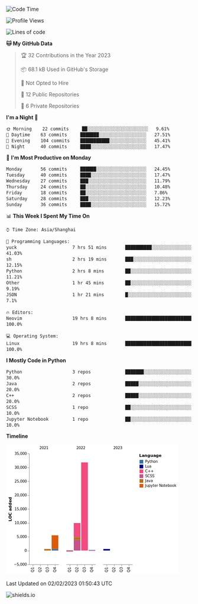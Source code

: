 <!--START_SECTION:waka-->
![Code Time](http://img.shields.io/badge/Code%20Time-128%20hrs%207%20mins-blue)

![Profile Views](http://img.shields.io/badge/Profile%20Views-0-blue)

![Lines of code](https://img.shields.io/badge/From%20Hello%20World%20I%27ve%20Written-48%20Thousand%20lines%20of%20code-blue)

**🐱 My GitHub Data** 

> 🏆 32 Contributions in the Year 2023
 > 
> 📦 68.1 kB Used in GitHub's Storage 
 > 
> 🚫 Not Opted to Hire
 > 
> 📜 12 Public Repositories 
 > 
> 🔑 6 Private Repositories  
 > 
**I'm a Night 🦉** 

```text
🌞 Morning    22 commits     ██░░░░░░░░░░░░░░░░░░░░░░░   9.61% 
🌆 Daytime    63 commits     ███████░░░░░░░░░░░░░░░░░░   27.51% 
🌃 Evening    104 commits    ███████████░░░░░░░░░░░░░░   45.41% 
🌙 Night      40 commits     ████░░░░░░░░░░░░░░░░░░░░░   17.47%

```
📅 **I'm Most Productive on Monday** 

```text
Monday       56 commits     ██████░░░░░░░░░░░░░░░░░░░   24.45% 
Tuesday      40 commits     ████░░░░░░░░░░░░░░░░░░░░░   17.47% 
Wednesday    27 commits     ███░░░░░░░░░░░░░░░░░░░░░░   11.79% 
Thursday     24 commits     ██░░░░░░░░░░░░░░░░░░░░░░░   10.48% 
Friday       18 commits     ██░░░░░░░░░░░░░░░░░░░░░░░   7.86% 
Saturday     28 commits     ███░░░░░░░░░░░░░░░░░░░░░░   12.23% 
Sunday       36 commits     ████░░░░░░░░░░░░░░░░░░░░░   15.72%

```


📊 **This Week I Spent My Time On** 

```text
⌚︎ Time Zone: Asia/Shanghai

💬 Programming Languages: 
yuck                     7 hrs 51 mins       ██████████░░░░░░░░░░░░░░░   41.03% 
sh                       2 hrs 19 mins       ███░░░░░░░░░░░░░░░░░░░░░░   12.15% 
Python                   2 hrs 8 mins        ██░░░░░░░░░░░░░░░░░░░░░░░   11.21% 
Other                    1 hr 45 mins        ██░░░░░░░░░░░░░░░░░░░░░░░   9.19% 
JSON                     1 hr 21 mins        █░░░░░░░░░░░░░░░░░░░░░░░░   7.1%

🔥 Editors: 
Neovim                   19 hrs 8 mins       █████████████████████████   100.0%

💻 Operating System: 
Linux                    19 hrs 8 mins       █████████████████████████   100.0%

```

**I Mostly Code in Python** 

```text
Python                   3 repos             ███████░░░░░░░░░░░░░░░░░░   30.0% 
Java                     2 repos             █████░░░░░░░░░░░░░░░░░░░░   20.0% 
C++                      2 repos             █████░░░░░░░░░░░░░░░░░░░░   20.0% 
SCSS                     1 repo              ██░░░░░░░░░░░░░░░░░░░░░░░   10.0% 
Jupyter Notebook         1 repo              ██░░░░░░░░░░░░░░░░░░░░░░░   10.0%

```


**Timeline**

![Chart not found](https://raw.githubusercontent.com/kopp4/kopp4/main/charts/bar_graph.png) 


 Last Updated on 02/02/2023 01:50:43 UTC
<!--END_SECTION:waka-->
![shields.io](https://img.shields.io/github/commit-activity/w/kopp4/kopp4?color=g&label=abusing%20bot&style=flat-square)
